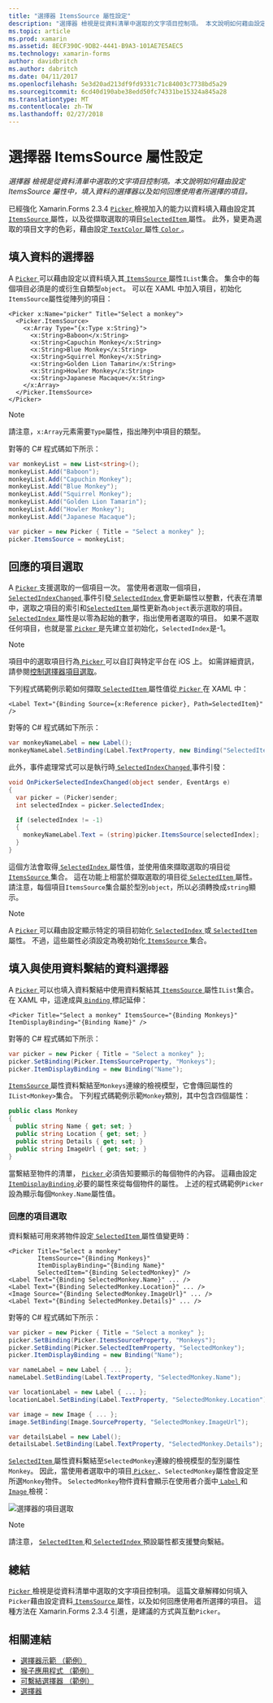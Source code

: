 ```yaml
---
title: "選擇器 ItemsSource 屬性設定"
description: "選擇器 檢視是從資料清單中選取的文字項目控制項。 本文說明如何藉由設定 ItemsSource 屬性中，填入資料的選擇器以及如何回應使用者所選擇的項目。"
ms.topic: article
ms.prod: xamarin
ms.assetid: 8ECF390C-9DB2-4441-B9A3-101AE7E5AEC5
ms.technology: xamarin-forms
author: davidbritch
ms.author: dabritch
ms.date: 04/11/2017
ms.openlocfilehash: 5e3d20ad213df9fd9331c71c84003c7738bd5a29
ms.sourcegitcommit: 6cd40d190abe38edd50fc74331be15324a845a28
ms.translationtype: MT
ms.contentlocale: zh-TW
ms.lasthandoff: 02/27/2018
---
```

# <a name="setting-a-pickers-itemssource-property"></a>選擇器 ItemsSource 屬性設定

_選擇器 檢視是從資料清單中選取的文字項目控制項。本文說明如何藉由設定 ItemsSource 屬性中，填入資料的選擇器以及如何回應使用者所選擇的項目。_

已經強化 Xamarin.Forms 2.3.4 [ `Picker` ](https://developer.xamarin.com/api/type/Xamarin.Forms.Picker/)檢視加入的能力以資料填入藉由設定其[ `ItemsSource` ](https://developer.xamarin.com/api/property/Xamarin.Forms.Picker.ItemsSource/)屬性，以及從擷取選取的項目[`SelectedItem` ](https://developer.xamarin.com/api/property/Xamarin.Forms.Picker.SelectedItem/)屬性。 此外，變更為選取的項目文字的色彩，藉由設定[ `TextColor` ](https://developer.xamarin.com/api/property/Xamarin.Forms.Picker.TextColor/)屬性[ `Color` ](https://developer.xamarin.com/api/type/Xamarin.Forms.Color/)。

## <a name="populating-a-picker-with-data"></a>填入資料的選擇器

A [ `Picker` ](https://developer.xamarin.com/api/type/Xamarin.Forms.Picker/)可以藉由設定以資料填入其[ `ItemsSource` ](https://developer.xamarin.com/api/property/Xamarin.Forms.Picker.ItemsSource/)屬性`IList`集合。 集合中的每個項目必須是的或衍生自類型`object`。 可以在 XAML 中加入項目，初始化`ItemsSource`屬性從陣列的項目：

```xaml
<Picker x:Name="picker" Title="Select a monkey">
  <Picker.ItemsSource>
    <x:Array Type="{x:Type x:String}">
      <x:String>Baboon</x:String>
      <x:String>Capuchin Monkey</x:String>
      <x:String>Blue Monkey</x:String>
      <x:String>Squirrel Monkey</x:String>
      <x:String>Golden Lion Tamarin</x:String>
      <x:String>Howler Monkey</x:String>
      <x:String>Japanese Macaque</x:String>
    </x:Array>
  </Picker.ItemsSource>
</Picker>
```

> [!NOTE]
> 請注意，`x:Array`元素需要`Type`屬性，指出陣列中項目的類型。

對等的 C# 程式碼如下所示：

```csharp
var monkeyList = new List<string>();
monkeyList.Add("Baboon");
monkeyList.Add("Capuchin Monkey");
monkeyList.Add("Blue Monkey");
monkeyList.Add("Squirrel Monkey");
monkeyList.Add("Golden Lion Tamarin");
monkeyList.Add("Howler Monkey");
monkeyList.Add("Japanese Macaque");

var picker = new Picker { Title = "Select a monkey" };
picker.ItemsSource = monkeyList;
```

## <a name="responding-to-item-selection"></a>回應的項目選取

A [ `Picker` ](https://developer.xamarin.com/api/type/Xamarin.Forms.Picker/)支援選取的一個項目一次。 當使用者選取一個項目， [ `SelectedIndexChanged` ](https://developer.xamarin.com/api/event/Xamarin.Forms.Picker.SelectedIndexChanged/)事件引發[ `SelectedIndex` ](https://developer.xamarin.com/api/property/Xamarin.Forms.Picker.SelectedIndex/)會更新屬性以整數，代表在清單中，選取之項目的索引和[`SelectedItem` ](https://developer.xamarin.com/api/property/Xamarin.Forms.Picker.SelectedItem/)屬性更新為`object`表示選取的項目。 [ `SelectedIndex` ](https://developer.xamarin.com/api/property/Xamarin.Forms.Picker.SelectedIndex/)屬性是以零為起始的數字，指出使用者選取的項目。 如果不選取任何項目，也就是當[ `Picker` ](https://developer.xamarin.com/api/type/Xamarin.Forms.Picker/)是先建立並初始化，`SelectedIndex`是-1。

> [!NOTE]
> 項目中的選取項目行為[ `Picker` ](https://developer.xamarin.com/api/type/Xamarin.Forms.Picker/)可以自訂與特定平台在 iOS 上。 如需詳細資訊，請參閱[控制選擇器項目選取](~/xamarin-forms/platform/platform-specifics/consuming/ios.md#picker_update_mode)。

下列程式碼範例示範如何擷取[ `SelectedItem` ](https://developer.xamarin.com/api/property/Xamarin.Forms.Picker.SelectedItem/)屬性值從[ `Picker` ](https://developer.xamarin.com/api/type/Xamarin.Forms.Picker/)在 XAML 中：

```xaml
<Label Text="{Binding Source={x:Reference picker}, Path=SelectedItem}" />
```

對等的 C# 程式碼如下所示：

```csharp
var monkeyNameLabel = new Label();
monkeyNameLabel.SetBinding(Label.TextProperty, new Binding("SelectedItem", source: picker));
```

此外，事件處理常式可以是執行時[ `SelectedIndexChanged` ](https://developer.xamarin.com/api/event/Xamarin.Forms.Picker.SelectedIndexChanged/)事件引發：

```csharp
void OnPickerSelectedIndexChanged(object sender, EventArgs e)
{
  var picker = (Picker)sender;
  int selectedIndex = picker.SelectedIndex;

  if (selectedIndex != -1)
  {
    monkeyNameLabel.Text = (string)picker.ItemsSource[selectedIndex];
  }
}
```

這個方法會取得[ `SelectedIndex` ](https://developer.xamarin.com/api/property/Xamarin.Forms.Picker.SelectedIndex/)屬性值，並使用值來擷取選取的項目從[ `ItemsSource` ](https://developer.xamarin.com/api/property/Xamarin.Forms.Picker.ItemsSource/)集合。 這在功能上相當於擷取選取的項目從[ `SelectedItem` ](https://developer.xamarin.com/api/property/Xamarin.Forms.Picker.SelectedItem/)屬性。 請注意，每個項目`ItemsSource`集合屬於型別`object`，所以必須轉換成`string`顯示。

> [!NOTE]
> A [ `Picker` ](https://developer.xamarin.com/api/type/Xamarin.Forms.Picker/)可以藉由設定顯示特定的項目初始化[ `SelectedIndex` ](https://developer.xamarin.com/api/property/Xamarin.Forms.Picker.SelectedIndex/)或[ `SelectedItem` ](https://developer.xamarin.com/api/property/Xamarin.Forms.Picker.SelectedItem/)屬性。 不過，這些屬性必須設定為晚初始化[ `ItemsSource` ](https://developer.xamarin.com/api/property/Xamarin.Forms.Picker.ItemsSource/)集合。

## <a name="populating-a-picker-with-data-using-data-binding"></a>填入與使用資料繫結的資料選擇器

A [ `Picker` ](https://developer.xamarin.com/api/type/Xamarin.Forms.Picker/)可以也填入資料繫結中使用資料繫結其[ `ItemsSource` ](https://developer.xamarin.com/api/property/Xamarin.Forms.Picker.ItemsSource/)屬性`IList`集合。 在 XAML 中，這達成與[ `Binding` ](https://developer.xamarin.com/api/type/Xamarin.Forms.Xaml.BindingExtension/)標記延伸：

```xaml
<Picker Title="Select a monkey" ItemsSource="{Binding Monkeys}" ItemDisplayBinding="{Binding Name}" />
```

對等的 C# 程式碼如下所示：

```csharp
var picker = new Picker { Title = "Select a monkey" };
picker.SetBinding(Picker.ItemsSourceProperty, "Monkeys");
picker.ItemDisplayBinding = new Binding("Name");
```

[ `ItemsSource` ](https://developer.xamarin.com/api/property/Xamarin.Forms.Picker.ItemsSource/)屬性資料繫結至`Monkeys`連線的檢視模型，它會傳回屬性的`IList<Monkey>`集合。 下列程式碼範例示範`Monkey`類別，其中包含四個屬性：

```csharp
public class Monkey
{
  public string Name { get; set; }
  public string Location { get; set; }
  public string Details { get; set; }
  public string ImageUrl { get; set; }
}
```

當繫結至物件的清單， [ `Picker` ](https://developer.xamarin.com/api/type/Xamarin.Forms.Picker/)必須告知要顯示的每個物件的內容。 這藉由設定[ `ItemDisplayBinding` ](https://developer.xamarin.com/api/property/Xamarin.Forms.Picker.ItemDisplayBinding/)必要的屬性來從每個物件的屬性。 上述的程式碼範例`Picker`設為顯示每個`Monkey.Name`屬性值。

### <a name="responding-to-item-selection"></a>回應的項目選取

資料繫結可用來將物件設定[ `SelectedItem` ](https://developer.xamarin.com/api/property/Xamarin.Forms.Picker.SelectedItem/)屬性值變更時：

```xaml
<Picker Title="Select a monkey"
        ItemsSource="{Binding Monkeys}"
        ItemDisplayBinding="{Binding Name}"
        SelectedItem="{Binding SelectedMonkey}" />
<Label Text="{Binding SelectedMonkey.Name}" ... />
<Label Text="{Binding SelectedMonkey.Location}" ... />
<Image Source="{Binding SelectedMonkey.ImageUrl}" ... />
<Label Text="{Binding SelectedMonkey.Details}" ... />
```

對等的 C# 程式碼如下所示：

```csharp
var picker = new Picker { Title = "Select a monkey" };
picker.SetBinding(Picker.ItemsSourceProperty, "Monkeys");
picker.SetBinding(Picker.SelectedItemProperty, "SelectedMonkey");
picker.ItemDisplayBinding = new Binding("Name");

var nameLabel = new Label { ... };
nameLabel.SetBinding(Label.TextProperty, "SelectedMonkey.Name");

var locationLabel = new Label { ... };
locationLabel.SetBinding(Label.TextProperty, "SelectedMonkey.Location");

var image = new Image { ... };
image.SetBinding(Image.SourceProperty, "SelectedMonkey.ImageUrl");

var detailsLabel = new Label();
detailsLabel.SetBinding(Label.TextProperty, "SelectedMonkey.Details");
```

[ `SelectedItem` ](https://developer.xamarin.com/api/property/Xamarin.Forms.Picker.SelectedItem/)屬性資料繫結至`SelectedMonkey`連線的檢視模型的型別屬性`Monkey`。 因此，當使用者選取中的項目[ `Picker` ](https://developer.xamarin.com/api/type/Xamarin.Forms.Picker/)、`SelectedMonkey`屬性會設定至所選`Monkey`物件。 `SelectedMonkey`物件資料會顯示在使用者介面中[ `Label` ](https://developer.xamarin.com/api/type/Xamarin.Forms.Label/)和[ `Image` ](https://developer.xamarin.com/api/type/Xamarin.Forms.Image/)檢視：

![](populating-itemssource-images/monkeys.png "選擇器的項目選取")

> [!NOTE]
> 請注意， [ `SelectedItem` ](https://developer.xamarin.com/api/property/Xamarin.Forms.Picker.SelectedItem/)和[ `SelectedIndex` ](https://developer.xamarin.com/api/property/Xamarin.Forms.Picker.SelectedIndex/)預設屬性都支援雙向繫結。

## <a name="summary"></a>總結

[ `Picker` ](https://developer.xamarin.com/api/type/Xamarin.Forms.Picker/)檢視是從資料清單中選取的文字項目控制項。 這篇文章解釋如何填入`Picker`藉由設定資料[ `ItemsSource` ](https://developer.xamarin.com/api/property/Xamarin.Forms.Picker.ItemsSource/)屬性，以及如何回應使用者所選擇的項目。 這種方法在 Xamarin.Forms 2.3.4 引進，是建議的方式與互動`Picker`。


## <a name="related-links"></a>相關連結

- [選擇器示範 （範例）](https://developer.xamarin.com/samples/xamarin-forms/UserInterface/PickerDemo/)
- [猴子應用程式 （範例）](https://developer.xamarin.com/samples/xamarin-forms/UserInterface/MonkeyAppPicker/)
- [可繫結選擇器 （範例）](https://developer.xamarin.com/samples/xamarin-forms/UserInterface/BindablePicker/)
- [選擇器](https://developer.xamarin.com/api/type/Xamarin.Forms.Picker/)
